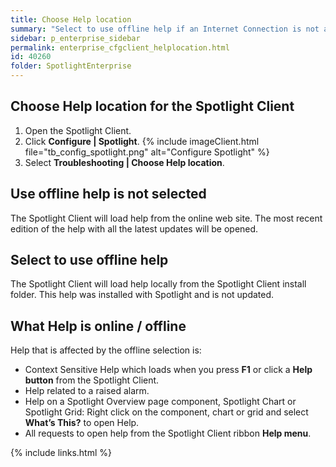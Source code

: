 ```yaml
---
title: Choose Help location
summary: "Select to use offline help if an Internet Connection is not available."
sidebar: p_enterprise_sidebar
permalink: enterprise_cfgclient_helplocation.html
id: 40260
folder: SpotlightEnterprise
---
```



## Choose Help location for the Spotlight Client

1. Open the Spotlight Client.
2. Click **Configure \| Spotlight**.
   {% include imageClient.html file="tb_config_spotlight.png" alt="Configure Spotlight" %}
3. Select **Troubleshooting \| Choose Help location**.


## Use offline help is not selected
The Spotlight Client will load help from the online web site. The most recent edition of the help with all the latest updates will be opened.

## Select to use offline help
The Spotlight Client will load help locally from the Spotlight Client install folder. This help was installed with Spotlight and is not updated.

## What Help is online / offline
Help that is affected by the offline selection is:

* Context Sensitive Help which loads when you press **F1** or click a **Help button** from the Spotlight Client.
* Help related to a raised alarm.
* Help on a Spotlight Overview page component, Spotlight Chart or Spotlight Grid: Right click on the component, chart or grid and select **What’s This?** to open Help.
* All requests to open help from the Spotlight Client ribbon **Help menu**.



{% include links.html %}
